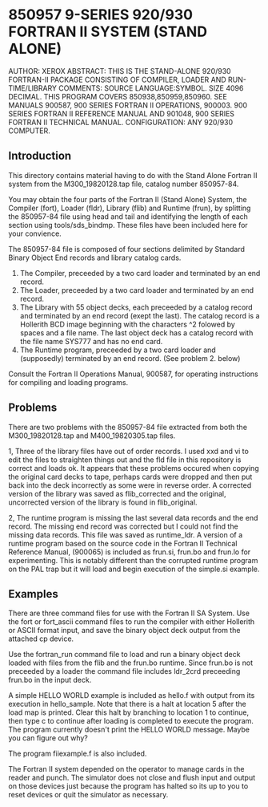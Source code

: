 # 850957 9-SERIES 920/930 FORTRAN II SYSTEM (STAND ALONE) 
AUTHOR: XEROX
ABSTRACT:
THIS IS THE STAND-ALONE 920/930 FORTRAN-II PACKAGE CONSISTING OF COMPILER, LOADER
AND RUN-TIME/LIBRARY
COMMENTS:
SOURCE LANGUAGE:SYMBOL. SIZE 4096 DECIMAL. THIS PROGRAM COVERS 850938,850959,850960. 
SEE MANUALS 900587, 900 SERIES FORTRAN II OPERATIONS, 900003. 900 SERIES FORTRAN II REFERENCE MANUAL AND 901048, 900 SERIES FORTRAN II TECHNICAL MANUAL. 
CONFIGURATION: ANY 920/930 COMPUTER.




## Introduction
This directory contains material having to do with the Stand Alone Fortran II system from the M300_19820128.tap file, catalog number 850957-84.

You may obtain the four parts of the Fortran II (Stand Alone) System, the Compiler (fort), Loader (fldr),  Library (flib) and Runtime (frun), by splitting the
850957-84 file using head and tail and identifying the length of each section using tools/sds_bindmp.  These files have been included here for your convience.

The 850957-84 file is composed of four sections delimited by Standard Binary Object End records and library catalog cards.  
1. The Compiler, preceeded by a two card loader and terminated by an end record.
2. The Loader, preceeded by a two card loader and terminated by an end record.
3. The Library with 55 object decks, each preceeded by a catalog record and terminated by an end record (exept the last).  The catalog record is a Hollerith BCD image beginning with the characters ^2 folowed by spaces and a file name.  The last object deck has a catalog record with the file name SYS777 and has no end card.
4. The Runtime program, preceeded by a two card loader and (supposedly) terminated by an end record.  (See problem 2. below)

Consult the Fortran II Operations Manual, 900587, for operating instructions for compiling and loading programs.

## Problems
There are two problems with the 850957-84 file extracted from both the M300_19820128.tap and M400_19820305.tap files.   

1, Three of the library files have out of order records.  I used xxd and vi to edit the files to straighten things out and the fld file in this repository is correct and loads ok.  It appears that these problems occured when copying the original card decks to tape, perhaps cards were dropped and then put back into the deck incorrectly as some were in reverse order.  A corrected version of the library was saved as flib_corrected and the original, uncorrected version of the library is found in flib_original.

2, The runtime program is missing the last several data records and the end record.  The missing end record was corrected but I could not find the missing data records.  This file was saved as runtime_ldr.  A version of a runtime program based on the source code in the Fortran II Technical Reference Manual, (900065) is included as frun.si, frun.bo and frun.lo for experimenting.  This is notably different than the corrupted runtime program on the PAL trap but it will load and begin execution of the simple.si example.

## Examples
There are three command files for use with the Fortran II SA System.  Use the fort or fort_ascii command files to run the compiler with either Hollerith or ASCII format input, and save the binary object deck output from the attached cp device.

Use the fortran_run command file to load and run a binary object deck loaded with files from the flib and the frun.bo runtime.  Since frun.bo is not preceeded by a loader the command file includes ldr_2crd preceeding frun.bo in the input deck. 

A simple HELLO WORLD example is included as hello.f with output from its execution in hello_sample.   Note that there is a halt at location 5 after the load map is printed.  Clear this halt by branching to location 1 to continue, then type c to continue after loading is completed to execute the program.  The program currently doesn't print the HELLO WORLD message. Maybe you can figure out why?

The program fiiexample.f is also included.

The Fortran II system depended on the operator to manage cards in the reader and punch.  The simulator does not close and flush input and output on those devices just because the program has halted so its up to you to reset devices or quit the simulator as necessary.
